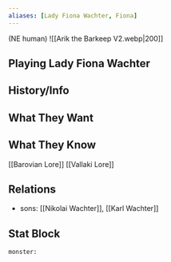 ```yaml
---
aliases: [Lady Fiona Wachter, Fiona]
---
```

(NE human)
![[Arik the Barkeep V2.webp|200]]
## Playing Lady Fiona Wachter

## History/Info

## What They Want

## What They Know
[[Barovian Lore]]
[[Vallaki Lore]]

## Relations
- sons: [[Nikolai Wachter]], [[Karl Wachter]]

## Stat Block

```statblock
monster:
```

```dataviewjs
```
